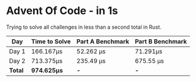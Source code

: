 # Advent Of Code - in 1s
Trying to solve all challenges in less than a second total in Rust.

| Day    | Time to Solve | Part A Benchmark | Part B Benchmark |
|--------|---------------|------------------|------------------|
| Day 1  | 166.167µs     | 52.262 µs         | 71.291µs         |
| Day 2  | 713.375µs     | 235.49 µs        | 675.55 µs        |
| **Total** | **974.625µs** | **-**     | **-**     |
